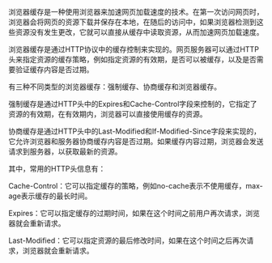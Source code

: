 浏览器缓存是一种使用浏览器来加速网页加载速度的技术。在第一次访问网页时，浏览器会将网页的资源下载并保存在本地，在随后的访问中，如果浏览器检测到这些资源没有发生更改，它就可以直接从缓存中读取资源，从而加速网页加载速度。

浏览器缓存是通过HTTP协议中的缓存控制来实现的。网页服务器可以通过HTTP头来指定资源的缓存策略，例如指定资源的有效期，是否可以被缓存，以及是否需要验证缓存内容是否过期。

有三种不同类型的浏览器缓存：强制缓存、协商缓存和浏览器缓存。

强制缓存是通过HTTP头中的Expires和Cache-Control字段来控制的，它指定了资源的有效期，在有效期内，浏览器可以直接使用缓存的资源。

协商缓存是通过HTTP头中的Last-Modified和If-Modified-Since字段来实现的，它允许浏览器和服务器协商缓存内容是否过期。如果缓存内容过期，浏览器会发送请求到服务器，以获取最新的资源。

其中，常用的HTTP头信息有：

Cache-Control：它可以指定缓存的策略，例如no-cache表示不使用缓存，max-age表示缓存的最长时间。

Expires：它可以指定缓存的过期时间，如果在这个时间之前用户再次请求，浏览器就会重新请求。

Last-Modified：它可以指定资源的最后修改时间，如果在这个时间之后再次请求，浏览器就会重新请求。